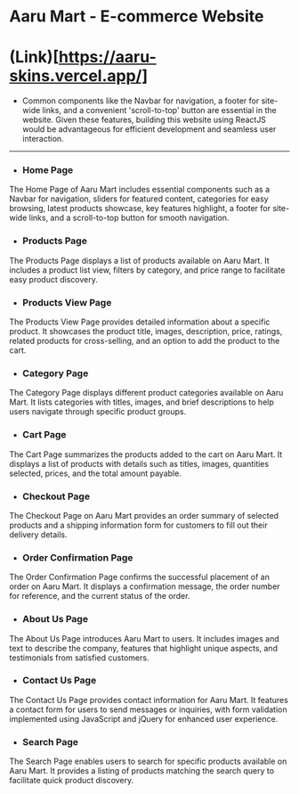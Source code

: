 # Aaru Mart - E-commerce Website
# (Link)[https://aaru-skins.vercel.app/]

- Common components like the Navbar for navigation, a footer for site-wide links, and a convenient 'scroll-to-top' button are essential in the website. Given these features, building this website using ReactJS would be advantageous for efficient development and seamless user interaction.

---

- ### Home Page
The Home Page of Aaru Mart includes essential components such as a Navbar for navigation, sliders for featured content, categories for easy browsing, latest products showcase, key features highlight, a footer for site-wide links, and a scroll-to-top button for smooth navigation.

- ### Products Page
The Products Page displays a list of products available on Aaru Mart. It includes a product list view, filters by category, and price range to facilitate easy product discovery.

- ### Products View Page
The Products View Page provides detailed information about a specific product. It showcases the product title, images, description, price, ratings, related products for cross-selling, and an option to add the product to the cart.

- ### Category Page
The Category Page displays different product categories available on Aaru Mart. It lists categories with titles, images, and brief descriptions to help users navigate through specific product groups.

- ### Cart Page
The Cart Page summarizes the products added to the cart on Aaru Mart. It displays a list of products with details such as titles, images, quantities selected, prices, and the total amount payable.

- ### Checkout Page
The Checkout Page on Aaru Mart provides an order summary of selected products and a shipping information form for customers to fill out their delivery details.

- ### Order Confirmation Page
The Order Confirmation Page confirms the successful placement of an order on Aaru Mart. It displays a confirmation message, the order number for reference, and the current status of the order.

- ### About Us Page
The About Us Page introduces Aaru Mart to users. It includes images and text to describe the company, features that highlight unique aspects, and testimonials from satisfied customers.

- ### Contact Us Page
The Contact Us Page provides contact information for Aaru Mart. It features a contact form for users to send messages or inquiries, with form validation implemented using JavaScript and jQuery for enhanced user experience.

- ### Search Page
The Search Page enables users to search for specific products available on Aaru Mart. It provides a listing of products matching the search query to facilitate quick product discovery.
